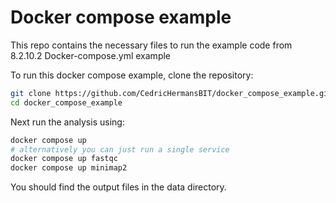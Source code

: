 # Docker compose example

This repo contains the necessary files to run the example code from 8.2.10.2 Docker-compose.yml example

To run this docker compose example, clone the repository:

```sh
git clone https://github.com/CedricHermansBIT/docker_compose_example.git
cd docker_compose_example
```

Next run the analysis using:

```sh
docker compose up
# alternatively you can just run a single service
docker compose up fastqc
docker compose up minimap2
```

You should find the output files in the data directory.
